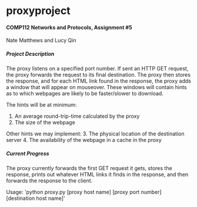 # proxyproject 
#### COMP112 Networks and Protocols, Assignment #5
Nate Matthews and Lucy Qin

##### Project Description
The proxy listens on a specified port number. If sent an HTTP GET request, the proxy forwards 
the request to its final destination. The proxy then stores the response, and for each HTML
link found in the response, the proxy adds a window that will appear on mouseover. These windows
will contain hints as to which webpages are likely to be faster/slower to download. 

The hints will be at minimum:
1. An average round-trip-time calculated by the proxy
2. The size of the webpage

Other hints we may implement:
3. The physical location of the destination server
4. The availability of the webpage in a cache in the proxy

##### Current Progress
The proxy currently forwards the first GET request it gets, stores the response,
prints out whatever HTML links it finds in the response, and then forwards the response to the client.

Usage: 'python proxy.py [proxy host name] [proxy port number] [destination host name]'





